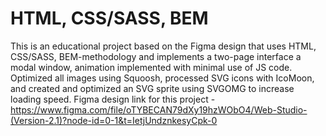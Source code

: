 # HTML, CSS/SASS, BEM
This is an educational  project based on the Figma design that uses HTML, CSS/SASS, BEM-methodology and implements a two-page interface a modal window, animation implemented with minimal use of JS code.  Optimized all images using Squoosh, processed SVG icons with IcoMoon, and created and optimized an SVG sprite using SVGOMG to increase loading speed.
Figma design link for this project - https://www.figma.com/file/oTYBECAN79dXy19hzWObO4/Web-Studio-(Version-2.1)?node-id=0-1&t=IetjUndznkesyCpk-0
